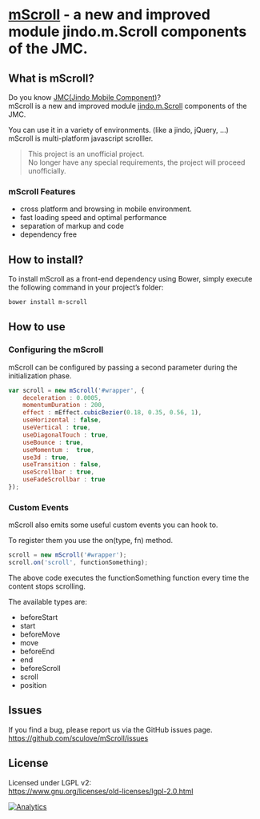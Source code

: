 [mScroll](https://github.com/sculove/mScroll) - a new and improved module jindo.m.Scroll components of the JMC.  
=========================================

## What is mScroll?
Do you know [JMC(Jindo Mobile Component)](http://jindo.dev.naver.com/jindo_home/Mobile.html)?  
mScroll is a new and improved module [jindo.m.Scroll](http://jindo.dev.naver.com/docs/jindo-mobile/archive/1.16.0/doc/external/classes/jindo.m.Scroll.html) components of the JMC.  

You can use it in a variety of environments. (like a jindo, jQuery, ...)  
mScroll is multi-platform javascript scrolller.    

> This project is an unofficial project.  
> No longer have any special requirements, the project will proceed unofficially.

### mScroll Features
- cross platform and browsing in mobile environment. 
- fast loading speed and optimal performance
- separation of markup and code
- dependency free

## How to install?
To install mScroll as a front-end dependency using Bower, simply execute the following command in your project’s folder:
```bash
bower install m-scroll
```

## How to use

### Configuring the mScroll
mScroll can be configured by passing a second parameter during the initialization phase.
```javascript
var scroll = new mScroll('#wrapper', {
    deceleration : 0.0005,
    momentumDuration : 200,
    effect : mEffect.cubicBezier(0.18, 0.35, 0.56, 1),
    useHorizontal : false,
    useVertical : true,
    useDiagonalTouch : true,
    useBounce : true,
    useMomentum :  true,
    use3d : true,
    useTransition : false,
    useScrollbar : true,
    useFadeScrollbar : true
});
```

### Custom Events
mScroll also emits some useful custom events you can hook to.

To register them you use the on(type, fn) method.
```javascript
scroll = new mScroll('#wrapper');
scroll.on('scroll', functionSomething);
```
The above code executes the functionSomething function every time the content stops scrolling.

The available types are:
- beforeStart
- start
- beforeMove
- move
- beforeEnd
- end
- beforeScroll
- scroll
- position 

## **Issues**
If you find a bug, please report us via the GitHub issues page.  
https://github.com/sculove/mScroll/issues


## License
Licensed under LGPL v2:  
https://www.gnu.org/licenses/old-licenses/lgpl-2.0.html  

[![Analytics](https://ga-beacon.appspot.com/UA-37362821-6/mScroll/readme)](https://github.com/sculove/mScroll)



